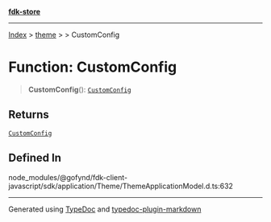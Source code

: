 [**fdk-store**](../../../README.md)
***

[Index](../../../API.md) > [theme](../../README.md) > [<internal>](../README.md) > CustomConfig

# Function: CustomConfig

> **CustomConfig**(): [`CustomConfig`](../type-aliases/type-alias.CustomConfig.md)

## Returns

[`CustomConfig`](../type-aliases/type-alias.CustomConfig.md)

## Defined In

node\_modules/@gofynd/fdk-client-javascript/sdk/application/Theme/ThemeApplicationModel.d.ts:632

***
Generated using [TypeDoc](https://typedoc.org/) and [typedoc-plugin-markdown](https://www.npmjs.com/package/typedoc-plugin-markdown)
